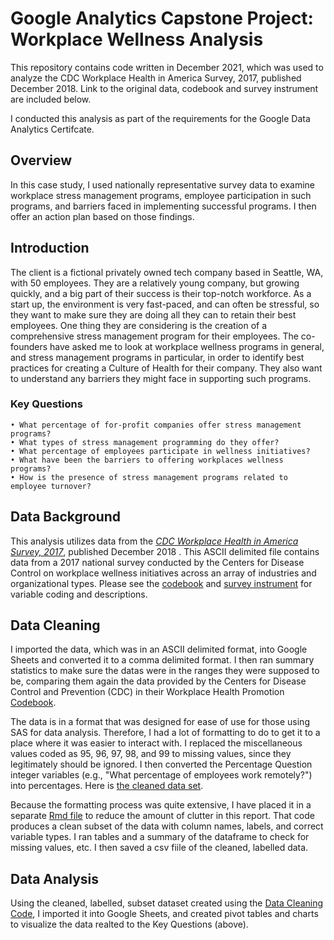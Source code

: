 # Google Analytics Capstone Project: Workplace Wellness Analysis
This repository contains code written in December 2021, which was used to analyze the CDC Workplace Health in America Survey, 2017, published December 2018. Link to the original data, codebook and survey instrument are included below.

I conducted this analysis as part of the requirements for the Google Data Analytics Certifcate.

## Overview
In this case study, I used nationally representative survey data to examine workplace stress management programs, employee participation in such programs, and barriers faced in implementing successful programs. I then offer an action plan based on those findings.

## Introduction
The client is a fictional privately owned tech company based in Seattle, WA, with 50 employees. They are a relatively young company, but growing quickly, and a big part of their success is their top-notch workforce. As a start up, the environment is very fast-paced, and can often be stressful, so they want to make sure they are doing all they can to retain their best employees. One thing they are considering is the creation of a comprehensive stress management program for their employees. The co-founders have asked me to look at workplace wellness programs in general, and stress management programs in particular, in order to identify best practices for creating a Culture of Health for their company. They also want to understand any barriers they might face in supporting such programs.

### Key Questions
    • What percentage of for-profit companies offer stress management programs?
    • What types of stress management programming do they offer?
    • What percentage of employees participate in wellness initiatives? 
    • What have been the barriers to offering workplaces wellness programs?
    • How is the presence of stress management programs related to employee turnover?

## Data Background

This analysis utilizes data from the [*CDC Workplace Health in America Survey, 2017*](https://www.cdc.gov/workplacehealthpromotion/survey/data.html), published December 2018
. This ASCII delimited file contains data from a 2017 national survey conducted by the Centers for Disease Control on workplace wellness initiatives across an array of industries and organizational types. Please see the [codebook](https://www.cdc.gov/workplacehealthpromotion/data-surveillance/docs/2017-WHA-Datafile-Codebook-508.pdf) and [survey instrument](https://www.cdc.gov/workplacehealthpromotion/data-surveillance/docs/2017-WHA-Survey-Instrument-508.pdf) for variable coding and descriptions.

## Data Cleaning

I imported the data, which was in an ASCII delimited format, into Google Sheets and converted it to a comma delimited format. I then ran summary statistics to make sure the datas were in the ranges they were supposed to be, comparing them again the data provided by the Centers for Disease Control and Prevention (CDC) in their Workplace Health Promotion [Codebook](https://www.cdc.gov/workplacehealthpromotion/data-surveillance/docs/2017-WHA-Datafile-Codebook-508.pdf). 

The data is in a format that was designed for ease of use for those using SAS for data analysis. Therefore, I had a lot of formatting to do to get it to a place where it was easier to interact with. I replaced the miscellaneous values coded as 95, 96, 97, 98, and 99 to missing values, since they legitimately should be ignored. I then converted the Percentage Question integer variables (e.g., "What percentage of employees work remotely?") into percentages. Here is [the cleaned data set](https://github.com/maryhakearns/Workplace_Wellness_Study/blob/fc1930afc9433eb7cced633b916f654ddaccac54/WHA_2017.csv).

Because the formatting process was quite extensive, I have placed it in a separate [Rmd file](https://github.com/maryhakearns/Workplace_Wellness_Study/blob/1f3fade34c4a256d0256fd79a16302ae6929d3e5/Workplace_Wellness_Data_Cleaning_Code.Rmd) to reduce the amount of clutter in this report. That code produces a clean subset of the data with column names, labels, and correct variable types. I ran tables and a summary of the dataframe to check for missing values, etc. I then saved a csv fiile of the cleaned, labelled data.

## Data Analysis

Using the cleaned, labelled, subset dataset created using the [Data Cleaning Code](https://github.com/maryhakearns/Workplace_Wellness_Study/blob/1f3fade34c4a256d0256fd79a16302ae6929d3e5/Workplace_Wellness_Data_Cleaning_Code.Rmd), I imported it into Google Sheets, and created pivot tables and charts to visualize the data realted to the Key Questions (above).
